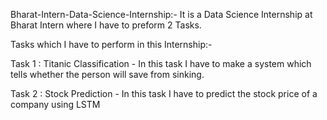 Bharat-Intern-Data-Science-Internship:-
It is a Data Science Internship at Bharat Intern where I have to preform 2 Tasks.

Tasks which I have to perform in this Internship:-

Task 1 : Titanic Classification - In this task I have to make a system which tells whether the person will save from sinking.

Task 2 : Stock Prediction - In this task I have to predict the stock price of a company using LSTM
